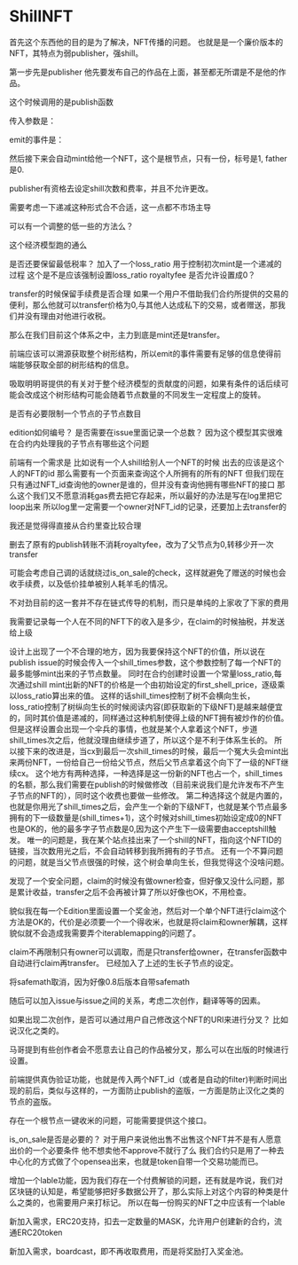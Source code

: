 # ShillNFT



首先这个东西他的目的是为了解决，NFT传播的问题。
也就是是一个廉价版本的NFT，其特点为弱publisher，强shill。




第一步先是publisher
他先要发布自己的作品在上面，甚至都无所谓是不是他的作品。

这个时候调用的是publish函数
 
 传入参数是：



 emit的事件是：




 然后接下来会自动mint给他一个NFT，这个是根节点，只有一份，标号是1, father是0.


publisher有资格去设定shill次数和费率，并且不允许更改。


 需要考虑一下递减这种形式合不合适，这一点都不市场主导

可以有一个调整的低一些的方法么？


这个经济模型跑的通么


是否还要保留最低税率？
加入了一个loss_ratio
用于控制初次mint是一个递减的过程
这个是不是应该强制设置loss_ratio
royaltyfee 是否允许设置成0？

transfer的时候保留手续费是否合理
如果一个用户不借助我们合约所提供的交易的便利，那么他就可以transfer价格为0,与其他人达成私下的交易，或者赠送，那我们并没有理由对他进行收税。

那么在我们目前这个体系之中，主力到底是mint还是transfer。


前端应该可以溯源获取整个树形结构，所以emit的事件需要有足够的信息使得前端能够获取全部的树形结构的信息。

吸取明明哥提供的有关对于整个经济模型的贡献度的问题，如果有条件的话后续可能会改成这个树形结构可能会随着节点数量的不同发生一定程度上的旋转。

是否有必要限制一个节点的子节点数目


edition如何编号？
是否需要在issue里面记录一个总数？
因为这个模型其实很难在合约内处理我的子节点有哪些这个问题

前端有一个需求是
比如说有一个人shill给别人一个NFT的时候
出去的应该是这个人的NFT的id
那么需要有一个页面来查询这个人所拥有的所有的NFT
但我们现在只有通过NFT_id查询他的owner是谁的，但并没有查询他拥有哪些NFT的接口
那么这个我们又不愿意消耗gas费去把它存起来，所以最好的办法是写在log里把它loop出来
所以log里一定需要一个owner对NFT_id的记录，还要加上去transfer的


我还是觉得得直接从合约里查比较合理


删去了原有的publish转账不消耗royaltyfee，改为了父节点为0,转移少开一次transfer


可能会考虑自己调的话就绕过is_on_sale的check，这样就避免了赠送的时候也会收手续费，以及低价挂单被别人耗羊毛的情况。


不对劲目前的这一套并不存在链式传导的机制，而只是单纯的上家收了下家的费用

我需要记录每一个人在不同的NFT下的收入是多少，在claim的时候抽税，并发送给上级



设计上出现了一个不合理的地方，因为我要保持这个NFT的价值，所以说在publish issue的时候会传入一个shill_times参数，这个参数控制了每一个NFT的最多能够mint出来的子节点数量。
同时在合约创建时设置一个常量loss_ratio,每次通过shill mint出新的NFT的价格是一个由初始设定的first_shell_price，逐级乘以loss_ratio算出来的值。
这样的话shill_times控制了树不会横向生长，loss_ratio控制了树纵向生长的时候阅读内容(即获取新的下级NFT)是越来越便宜的，同时其价值是递减的，同样通过这种机制使得上级的NFT拥有被炒作的价值。
但是这样设置会出现一个伞兵的事情，也就是某个人拿着这个NFT，步道shill_times次之后，他就没理由继续步道了，所以这个是不利于体系生长的。
所以接下来的改进是，当cx到最后一次shill_times的时候，最后一个冤大头会mint出来两份NFT，一份给自己一份给父节点，然后父节点拿着这个向下了一级的NFT继续cx。
这个地方有两种选择，一种选择是这一份新的NFT也占一个，shill_times的名额，那么我们需要在publish的时候做修改（目前来说我们是允许发布不产生子节点的NFT的），同时这个收费也要做一些修改。
第二种选择这个就是内置的，也就是你用光了shill_times之后，会产生一个新的下级NFT，也就是某个节点最多拥有的下一级数量是(shill_times+1)，这个时候对shill_times初始设定成0的NFT也是OK的，他的最多字子节点数是0,因为这个产生下一级需要由acceptshill触发。
唯一的问题是，我在某个站点挂出来了一个shill的NFT，指向这个NFTID的链接，当次数用光之后，不会自动转移到我所拥有的子节点。
还有一个不算问题的问题，就是当父节点很强的时候，这个树会单向生长，但我觉得这个没啥问题。


发现了一个安全问题，claim的时候没有做owner检查，但好像又没什么问题，那是累计收益，transfer之后不会再被计算了所以好像也OK，不用检查。


貌似我在每一个Edition里面设置一个奖金池，然后对一个单个NFT进行claim这个方法是OK的，代价是必须要一个一个得收米，也就是将claim和owner解耦，这样貌似就不会造成我需要弄个iterablemapping的问题了。

claim不再限制只有owner可以调取，而是只transfer给owner，在transfer函数中自动进行claim再transfer。
已经加入了上述的生长子节点的设定。


将safemath取消，因为好像0.8后版本自带safemath

随后可以加入issue与issue之间的关系，考虑二次创作，翻译等等的因素。

如果出现二次创作，是否可以通过用户自己修改这个NFT的URI来进行分叉？
比如说汉化之类的。

马哥提到有些创作者会不愿意去让自己的作品被分叉，那么可以在出版的时候进行设置。

前端提供真伪验证功能，也就是传入两个NFT_id（或者是自动的filter)判断时间出现的前后，类似与这样的，一方面防止publish的盗版，一方面是防止汉化之类的节点的盗版。

存在一个根节点一键收米的问题，可能需要提供这个接口。

is_on_sale是否是必要的？
对于用户来说他出售不出售这个NFT并不是有人愿意出价的一个必要条件
他不想卖他不approve不就行了么
我们合约只是用了一种去中心化的方式做了个opensea出来，也就是token自带一个交易功能而已。

增加一个lable功能，因为我们存在一个付费解锁的问题，还有就是咋说，我们对区块链的认知是，希望能够把好多数据公开了，那么实际上对这个内容的种类是什么之类的，也需要用户来打标记。
所以在每一份购买的NFT之中应该有一个lable

新加入需求，ERC20支持，扣去一定数量的MASK，允许用户创建新的合约，流通ERC20token

新加入需求，boardcast，即不再收取费用，而是将奖励打入奖金池。
